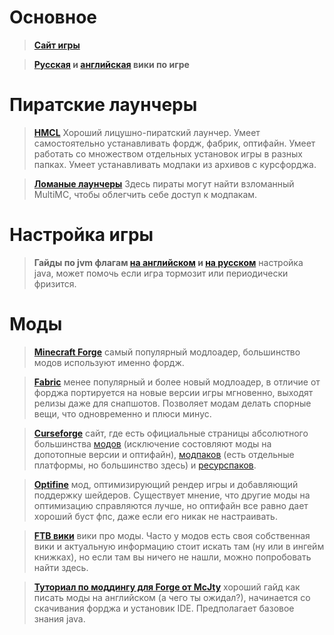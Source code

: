 # Основное

> [**Сайт игры**](https://www.minecraft.net/ru-ru/)

> **[Русская](https://minecraft-ru.gamepedia.com/%D0%97%D0%B0%D0%B3%D0%BB%D0%B0%D0%B2%D0%BD%D0%B0%D1%8F_%D1%81%D1%82%D1%80%D0%B0%D0%BD%D0%B8%D1%86%D0%B0) и [английская](https://minecraft.gamepedia.com/Minecraft_Wiki) вики по игре**

# Пиратские лаунчеры

> [**HMCL**](https://github.com/huanghongxun/HMCL/releases) Хороший лицушно-пиратский лаунчер. Умеет самостоятельно устанавливать фордж, фабрик, оптифайн. Умеет работать со множеством отдельных установок игры в разных папках. Умеет устанавливать модпаки из архивов с курсфорджа.

> [**Ломаные лаунчеры**](https://www.hackphoenix.com/) Здесь пираты могут найти взломанный MultiMC, чтобы облегчить себе доступ к модпакам.

# Настройка игры

> **Гайды по jvm флагам [на английском](https://aikar.co/2018/07/02/tuning-the-jvm-g1gc-garbage-collector-flags-for-minecraft/) и [на русском](https://cwelth.com/manuals.php?mid=2)** настройка java, может помочь если игра тормозит или периодически фризится.

# Моды

> [**Minecraft Forge**](https://files.minecraftforge.net/) самый популярный модлоадер, большинство модов используют именно фордж.

> [**Fabric**](https://fabricmc.net/) менее популярный и более новый модлоадер, в отличие от форджа портируется на новые версии игры мгновенно, выходят релизы даже для снапшотов. Позволяет модам делать спорные вещи, что одновременно и плюси минус.

> [**Curseforge**](https://www.curseforge.com/minecraft) сайт, где есть официальные страницы абсолютного большинства [модов](https://www.curseforge.com/minecraft/mc-mods) (исключение состовляют моды на допотопные версии и оптифайн), [модпаков](https://www.curseforge.com/minecraft/modpacks) (есть отдельные платформы, но большинство здесь) и [ресурспаков](https://www.curseforge.com/minecraft/texture-packs).

> [**Optifine**](https://optifine.net/home) мод, оптимизирующий рендер игры и добавляющий поддержку шейдеров. Существует мнение, что другие моды на оптимизацию справляются лучше, но оптифайн все равно дает хороший буст фпс, даже если его никак не настраивать.

> [**FTB вики**](https://ftb.gamepedia.com/FTB_Wiki) вики про моды. Часто у модов есть своя собственная вики и актуальную информацию стоит искать там (ну или в ингейм книжках), но если там вы ничего не нашли, можно попробовать найти здесь.

> [**Туториал по моддингу для Forge от McJty**](https://wiki.mcjty.eu/modding/index.php?title=Main_Page) хороший гайд как писать моды на английском (а чего ты ожидал?), начинается со скачивания форджа и установик IDE. Предполагает базовое знания java.
